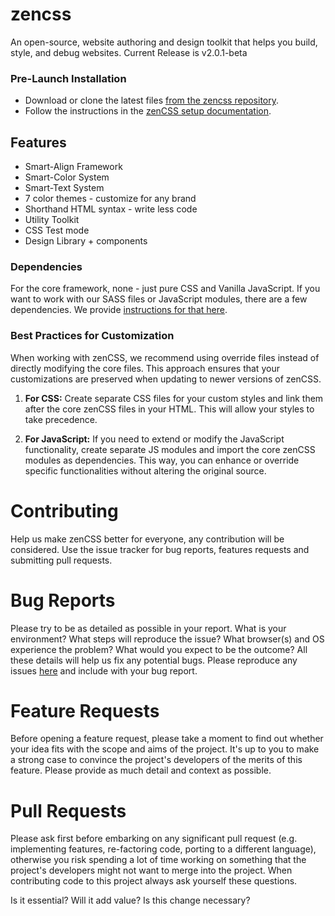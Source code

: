 # zencss

An open-source, website authoring and design toolkit that helps you build,
style, and debug websites. Current Release is v2.0.1-beta

### Pre-Launch Installation

-   Download or clone the latest files
    [from the zencss repository](https://github.com/zen-solutions/zencss).
-   Follow the instructions in the
    [zenCSS setup documentation](https://zencss.com/docs/help-desk/installation.html).

## Features

-   Smart-Align Framework
-   Smart-Color System
-   Smart-Text System
-   7 color themes - customize for any brand
-   Shorthand HTML syntax - write less code
-   Utility Toolkit
-   CSS Test mode
-   Design Library + components

### Dependencies

For the core framework, none - just pure CSS and Vanilla JavaScript. If you want
to work with our SASS files or JavaScript modules, there are a few dependencies.
We provide
[instructions for that here](https://zencss.com/docs/help-desk/installation-source.html).

### Best Practices for Customization

When working with zenCSS, we recommend using override files instead of directly
modifying the core files. This approach ensures that your customizations are
preserved when updating to newer versions of zenCSS.

1. **For CSS:** Create separate CSS files for your custom styles and link them
   after the core zenCSS files in your HTML. This will allow your styles to take
   precedence.

2. **For JavaScript:** If you need to extend or modify the JavaScript
   functionality, create separate JS modules and import the core zenCSS modules
   as dependencies. This way, you can enhance or override specific
   functionalities without altering the original source.

# Contributing

Help us make zenCSS better for everyone, any contribution will be considered.
Use the issue tracker for bug reports, features requests and submitting pull
requests.

# Bug Reports

Please try to be as detailed as possible in your report. What is your
environment? What steps will reproduce the issue? What browser(s) and OS
experience the problem? What would you expect to be the outcome? All these
details will help us fix any potential bugs. Please reproduce any issues
[here](https://codepen.io/ScrmSe4L6/pen/ExrQRdE) and include with your bug
report.

# Feature Requests

Before opening a feature request, please take a moment to find out whether your
idea fits with the scope and aims of the project. It's up to you to make a
strong case to convince the project's developers of the merits of this feature.
Please provide as much detail and context as possible.

# Pull Requests

Please ask first before embarking on any significant pull request (e.g.
implementing features, re-factoring code, porting to a different language),
otherwise you risk spending a lot of time working on something that the
project's developers might not want to merge into the project. When contributing
code to this project always ask yourself these questions.

Is it essential? Will it add value? Is this change necessary?
